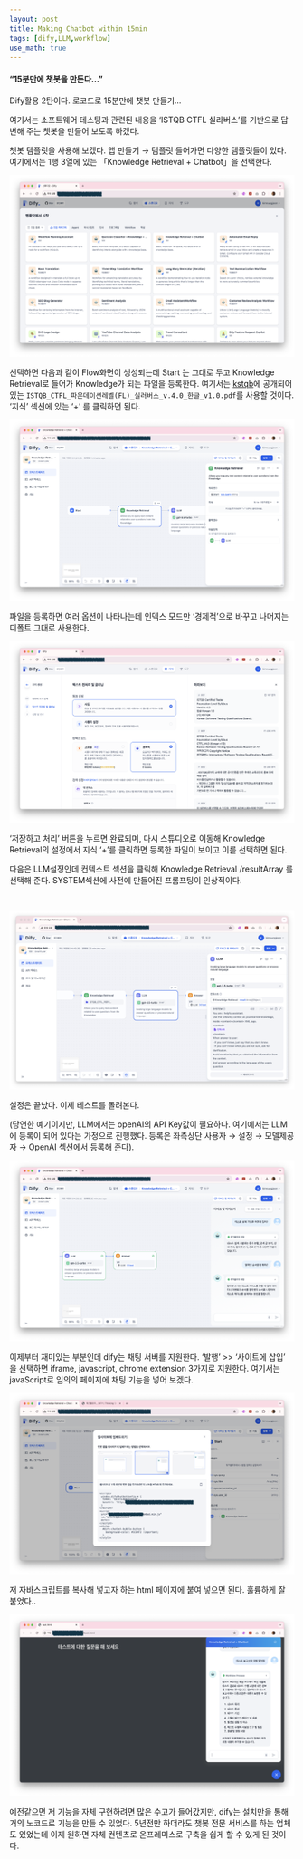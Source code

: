 ```yaml
---
layout: post
title: Making Chatbot within 15min
tags: [dify,LLM,workflow]
use_math: true
---
```






#### “15분만에 챗봇을 만든다...”

Dify활용 2탄이다. 로코드로 15분만에 챗봇 만들기...

여기서는 소프트웨어 테스팅과 관련된 내용을  ‘ISTQB CTFL 실라버스’를 기반으로 답변해 주는 챗봇을 만들어 보도록 하겠다. 

챗봇 템플릿을 사용해 보겠다. 앱 만들기 → 템플릿 들어가면 다양한 템플릿들이 있다. 여기에서는 1행 3열에 있는 「Knowledge Retrieval + Chatbot」을 선택한다.

![2024-07-18.4.54.07](https://raw.githubusercontent.com/cheuora/cheuora.github.io/master/_posts/2024/images/2024-07-18.4.54.07.png)

선택하면 다음과 같이 Flow화면이 생성되는데 Start 는 그대로 두고 Knowledge Retrieval로 들어가 Knowledge가 되는 파일을 등록한다. 여기서는 [kstqb](https://www.kstqb.org/)에 공개되어 있는 `ISTQB_CTFL_파운데이션레벨(FL)_실러버스_v.4.0_한글_v1.0.pdf`를 사용할 것이다. ‘지식’ 섹션에 있는 ‘+’ 를 클릭하면 된다.

![2024-07-18.5.24.25](https://raw.githubusercontent.com/cheuora/cheuora.github.io/master/_posts/2024/images/2024-07-18.5.24.25.png)

파일을 등록하면 여러 옵션이 나타나는데 인덱스 모드만 ‘경제적’으로 바꾸고 나머지는 디폴트 그대로 사용한다. 

![2024-07-18.5.29.40](https://raw.githubusercontent.com/cheuora/cheuora.github.io/master/_posts/2024/images/2024-07-18.5.29.40.png)

‘저장하고 처리’ 버튼을 누르면 완료되며, 다시 스튜디오로 이동해 Knowledge Retrieval의 설정에서 지식 ‘+’를 클릭하면 등록한 파일이 보이고 이를 선택하면 된다. 

다음은 LLM설정인데 컨텍스트 섹션을 클릭해 Knowledge Retrieval /resultArray 를 선택해 준다.  SYSTEM섹션에 사전에 만들어진 프롬프팅이 인상적이다. 

​    

![2024-07-18.5.44.25](https://raw.githubusercontent.com/cheuora/cheuora.github.io/master/_posts/2024/images/2024-07-18.5.44.25.png)

설정은 끝났다. 이제 테스트를 돌려본다.

(당연한 예기이지만, LLM에서는 openAI의 API Key값이 필요하다. 여기에서는 LLM에 등록이 되어 있다는 가정으로 진행했다. 등록은 좌측상단 사용자 → 설정 → 모델제공자 → OpenAI 섹션에서 등록해 준다).


![2024-07-18.5.56.14](https://raw.githubusercontent.com/cheuora/cheuora.github.io/master/_posts/2024/images/2024-07-18.5.56.14.png)

이제부터 재미있는 부분인데 dify는 채팅 서버를 지원한다. ‘발행’ >> ‘사이트에 삽입’ 을 선택하면 iframe, javascript, chrome extension 3가지로 지원한다. 여기서는 javaScript로 임의의 페이지에 채팅 기능을 넣어 보겠다. 

![2024-07-18.7.12.47](https://raw.githubusercontent.com/cheuora/cheuora.github.io/master/_posts/2024/images/2024-07-18.7.12.47.png)

저 자바스크립트를 복사해 넣고자 하는 html 페이지에 붙여 넣으면 된다.  훌륭하게 잘 붙었다..

![2024-07-18.7.28.46](https://raw.githubusercontent.com/cheuora/cheuora.github.io/master/_posts/2024/images/2024-07-18.7.28.46.png)

예전같으면 저 기능을 자체 구현하려면 많은 수고가 들어갔지만, dify는 설치만을 통해 거의 노코드로 기능을 만들 수 있었다. 5년전만 하더라도 챗봇 전문 서비스를 하는 업체도 있었는데 이제 원하면 자체 컨텐츠로 온프레미스로 구축을 쉽게 할 수 있게 된 것이다. 

